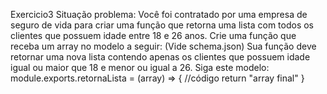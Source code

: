 Exercicio3
Situação problema:
Você foi contratado por uma empresa de seguro de vida para criar uma função que retorna
uma lista com todos os clientes que possuem idade entre 18 e 26 anos.
Crie uma função que receba um array no modelo a seguir:
(Vide schema.json)
Sua função deve retornar uma nova lista contendo apenas os clientes que possuem idade
igual ou maior que 18 e menor ou igual a 26.
Siga este modelo:
module.exports.retornaLista = (array) => {
//código
return "array final"
}

